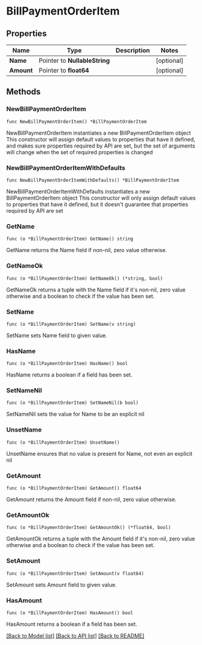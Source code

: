 # BillPaymentOrderItem

## Properties

Name | Type | Description | Notes
------------ | ------------- | ------------- | -------------
**Name** | Pointer to **NullableString** |  | [optional] 
**Amount** | Pointer to **float64** |  | [optional] 

## Methods

### NewBillPaymentOrderItem

`func NewBillPaymentOrderItem() *BillPaymentOrderItem`

NewBillPaymentOrderItem instantiates a new BillPaymentOrderItem object
This constructor will assign default values to properties that have it defined,
and makes sure properties required by API are set, but the set of arguments
will change when the set of required properties is changed

### NewBillPaymentOrderItemWithDefaults

`func NewBillPaymentOrderItemWithDefaults() *BillPaymentOrderItem`

NewBillPaymentOrderItemWithDefaults instantiates a new BillPaymentOrderItem object
This constructor will only assign default values to properties that have it defined,
but it doesn't guarantee that properties required by API are set

### GetName

`func (o *BillPaymentOrderItem) GetName() string`

GetName returns the Name field if non-nil, zero value otherwise.

### GetNameOk

`func (o *BillPaymentOrderItem) GetNameOk() (*string, bool)`

GetNameOk returns a tuple with the Name field if it's non-nil, zero value otherwise
and a boolean to check if the value has been set.

### SetName

`func (o *BillPaymentOrderItem) SetName(v string)`

SetName sets Name field to given value.

### HasName

`func (o *BillPaymentOrderItem) HasName() bool`

HasName returns a boolean if a field has been set.

### SetNameNil

`func (o *BillPaymentOrderItem) SetNameNil(b bool)`

 SetNameNil sets the value for Name to be an explicit nil

### UnsetName
`func (o *BillPaymentOrderItem) UnsetName()`

UnsetName ensures that no value is present for Name, not even an explicit nil
### GetAmount

`func (o *BillPaymentOrderItem) GetAmount() float64`

GetAmount returns the Amount field if non-nil, zero value otherwise.

### GetAmountOk

`func (o *BillPaymentOrderItem) GetAmountOk() (*float64, bool)`

GetAmountOk returns a tuple with the Amount field if it's non-nil, zero value otherwise
and a boolean to check if the value has been set.

### SetAmount

`func (o *BillPaymentOrderItem) SetAmount(v float64)`

SetAmount sets Amount field to given value.

### HasAmount

`func (o *BillPaymentOrderItem) HasAmount() bool`

HasAmount returns a boolean if a field has been set.


[[Back to Model list]](../README.md#documentation-for-models) [[Back to API list]](../README.md#documentation-for-api-endpoints) [[Back to README]](../README.md)


